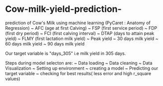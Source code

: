 # Cow-milk-yield-prediction-
prediction of Cow's Milk using machine learning (PyCaret : Anatomy of Regression)
 ~ AFC (age at first Calving)
 ~ FSP (first service period)
 ~ FDP (first dry period)
 ~ FCI (first calving interval)
 ~ DTAP (days to attain peak yield)
 ~ FLMY (first lactation milk yield)
 ~ Peak yield
 ~ 30 days milk yield
 ~ 60 days milk yield
 ~ 90 days milk yield
 
Our target variable is "days_305"
i.e milk yield in 305 days.


Steps during model selecton are:
 ~ Data loading
 ~ Data cleaning
 ~ Data Visualization
 ~ Setting up environment
 ~ creating a model
 ~ Predicting our target variable
 ~ checking for best results( less error and high r_square values)
 
